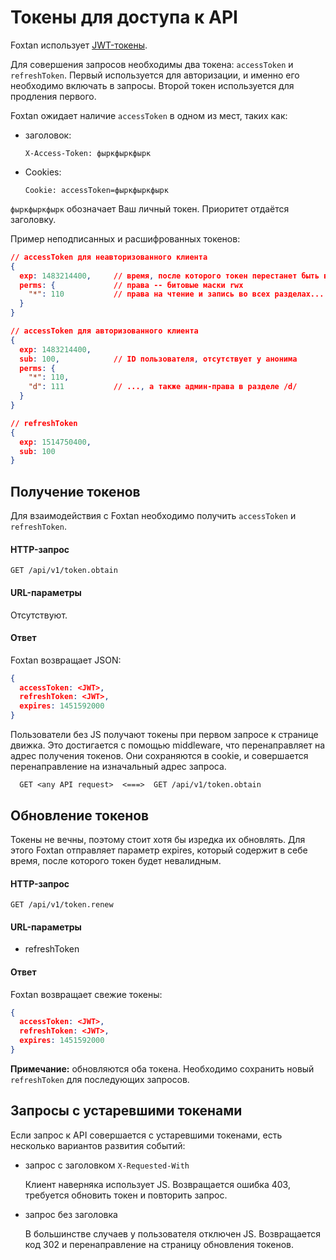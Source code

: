 # Токены для доступа к API

Foxtan использует [JWT-токены](https://jwt.io/introduction).

Для совершения запросов необходимы два токена: `accessToken` и `refreshToken`. Первый используется для авторизации,
и именно его необходимо включать в запросы. Второй токен используется для продления первого.

Foxtan ожидает наличие `accessToken` в одном из мест, таких как:

- заголовок:
    ```
    X-Access-Token: фыркфыркфырк
    ```

- Cookies:
    ```
    Cookie: accessToken=фыркфыркфырк
    ```

`фыркфыркфырк` обозначает Ваш личный токен. Приоритет отдаётся заголовку.

Пример неподписанных и расшифрованных токенов:

```json
// accessToken для неавторизованного клиента
{
  exp: 1483214400,     // время, после которого токен перестанет быть валидным
  perms: {             // права -- битовые маски rwx
    "*": 110           // права на чтение и запись во всех разделах...
  }
}

// accessToken для авторизованного клиента
{
  exp: 1483214400,
  sub: 100,            // ID пользователя, отсутствует у анонима
  perms: {
    "*": 110,
    "d": 111           // ..., а также админ-права в разделе /d/
  }
}

// refreshToken
{
  exp: 1514750400,
  sub: 100
}
```



## Получение токенов
Для взаимодействия с Foxtan необходимо получить `accessToken` и `refreshToken`.

#### HTTP-запрос
`GET /api/v1/token.obtain`

#### URL-параметры
Отсутствуют.

#### Ответ
Foxtan возвращает JSON:
```json
{
  accessToken: <JWT>,
  refreshToken: <JWT>,
  expires: 1451592000
}
```

Пользователи без JS получают токены при первом запросе к странице движка.
Это достигается с помощью middleware, что перенаправляет на адрес получения токенов.
Они сохраняются в cookie, и совершается перенаправление на изначальный адрес запроса.
```
  GET <any API request>  <===>  GET /api/v1/token.obtain
```



## Обновление токенов
Токены не вечны, поэтому стоит хотя бы изредка их обновлять.
Для этого Foxtan отправляет параметр expires, который содержит в себе время,
после которого токен будет невалидным.

#### HTTP-запрос
`GET /api/v1/token.renew`

#### URL-параметры
- refreshToken

#### Ответ
Foxtan возвращает свежие токены:
```json
{
  accessToken: <JWT>,
  refreshToken: <JWT>,
  expires: 1451592000
}
```
**Примечание:** обновляются оба токена. Необходимо сохранить новый `refreshToken` для последующих
запросов.



## Запросы с устаревшими токенами
Если запрос к API совершается с устаревшими токенами, есть несколько вариантов развития событий:
- запрос с заголовком `X-Requested-With`
  
  Клиент наверняка использует JS.
  Возвращается ошибка 403, требуется обновить токен и повторить запрос.

- запрос без заголовка

  В большинстве случаев у пользователя отключен JS.
  Возвращается код 302 и перенаправление на страницу обновления токенов.
